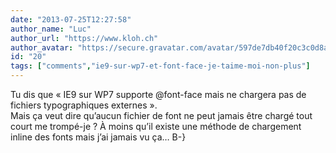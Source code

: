 ```yaml
---
date: "2013-07-25T12:27:58"
author_name: "Luc"
author_url: "https://www.kloh.ch"
author_avatar: "https://secure.gravatar.com/avatar/597de7db40f20c3c0d8afba20cee2292"
id: "20"
tags: ["comments","ie9-sur-wp7-et-font-face-je-taime-moi-non-plus"]
---
```

Tu dis que «&nbsp;IE9 sur WP7 supporte @font-face mais ne chargera pas de fichiers typographiques externes&nbsp;».  
Mais ça veut dire qu’aucun fichier de font ne peut jamais être chargé tout court me trompé-je ? À moins qu’il existe une méthode de chargement inline des fonts mais j’ai jamais vu ça… B-}
